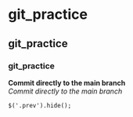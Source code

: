 # git_practice  
## git_practice  
### git_practice
__Commit directly to the main branch__  
_Commit directly to the main branch_

`$('.prev').hide();`

